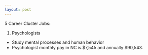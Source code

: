 ```yaml
---
layout: post
---
```



 5 Career Cluster Jobs:

1. Psychologists 
  * Study mental processes and human behavior
  * Psychologist monthly pay in NC is $7,545 and annually $90,543.
